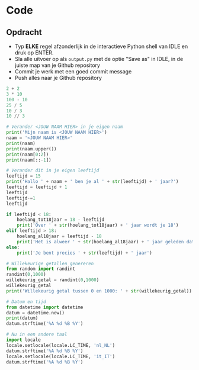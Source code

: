 # Code

## Opdracht

* Typ **ELKE** regel afzonderlijk in de interactieve Python shell van IDLE en druk op ENTER.
* Sla alle uitvoer op als `output.py` met de optie "Save as" in IDLE, in de juiste map van je Github repository
* Commit je werk met een goed commit message
* Push alles naar je Github repository

```python
2 + 2
3 * 10
100 - 10
25 / 5
10 / 3
10 // 3

# Verander <JOUW NAAM HIER> in je eigen naam
print('Mijn naam is <JOUW NAAM HIER>')
naam = '<JOUW NAAM HIER>'
print(naam)
print(naam.upper())
print(naam[0:2])
print(naam[::-1])

# Verander dit in je eigen leeftijd
leeftijd = 15
print('Hallo ' + naam + ' ben je al ' + str(leeftijd) + ' jaar?')
leeftijd = leeftijd + 1
leeftijd
leeftijd-=1
leeftijd

if leeftijd < 18:
    hoelang_tot18jaar = 18 - leeftijd
    print('Over ' + str(hoelang_tot18jaar) + ' jaar wordt je 18')
elif leeftijd > 18:
    hoelang_al18jaar = leeftijd - 18
    print('Het is alweer ' + str(hoelang_al18jaar) + ' jaar geleden dat je 18 werd ;-)')
else:
    print('Je bent precies ' + str(leeftijd) + ' jaar')

# Willekeurige getallen genereren
from random import randint
randint(0,1000)
willekeurig_getal = randint(0,1000)
willekeurig_getal
print('Willekeurig getal tussen 0 en 1000: ' + str(willekeurig_getal))

# Datum en tijd
from datetime import datetime
datum = datetime.now()
print(datum)
datum.strftime('%A %d %B %Y')

# Nu in een andere taal
import locale
locale.setlocale(locale.LC_TIME, 'nl_NL')
datum.strftime('%A %d %B %Y')
locale.setlocale(locale.LC_TIME, 'it_IT')
datum.strftime('%A %d %B %Y')
```
